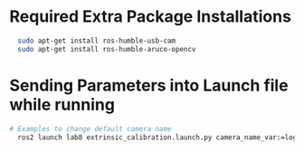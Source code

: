 # Required Extra Package Installations
```bash
  sudo apt-get install ros-humble-usb-cam
  sudo apt-get install ros-humble-aruco-opencv

```

# Sending Parameters into Launch file while running
```bash
# Examples to change default camera name
  ros2 launch lab8 extrinsic_calibration.launch.py camera_name_var:=logitech_webcam_640x480 show_output_var:=True
```